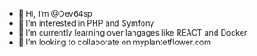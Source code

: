 - 👋 Hi, I’m @Dev64sp
- 👀 I’m interested in PHP and Symfony
- 🌱 I’m currently learning over langages like REACT and Docker
- 💞️ I’m looking to collaborate on myplantetflower.com



